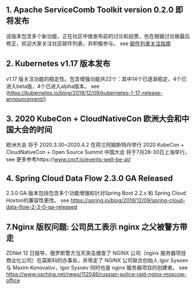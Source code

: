 ## 1. Apache ServiceComb Toolkit version 0.2.0 即将发布
该版本包含多个新功能，正在社区中做发布前的讨论和投票，也在根据讨论做最后修正，欢迎大家关注社区邮件列表，并积极参与。
see [邮件列表关注指南](http://servicecomb.apache.org/cn/developers/subscribe-mail-list/)
## 2. Kubernetes v1.17 版本发布
v1.17 版关注功能的稳定性。包含增强功能共22个：其中14个已逐渐稳定，4个已进入beta版，4个已进入alpha版本。
see (https://kubernetes.io/blog/2019/12/09/kubernetes-1-17-release-announcement/)

## 3. 2020 KubeCon + CloudNativeCon 欧洲大会和中国大会的时间
欧洲大会 将于 2020.3.30~2020.4.2 在荷兰阿姆斯特丹举行
2020 KubeCon + CloudNativeCon + Open Source Summit 中国大会 将于7月28-30日上海举行。
see 更多参考https://www.cncf.io/events-well-be-at/

## 4. Spring Cloud Data Flow 2.3.0 GA Released
2.3.0 GA 版本包括包含多个功能增强和针对Spring Boot 2.2.x 和 Spring Cloud Hoxton的兼容性更改。
see https://spring.io/blog/2019/12/09/spring-cloud-data-flow-2-3-0-ga-released

## 7.Nginx 版权问题: 公司员工表示 nginx 之父被警方带走
ZDNet 12 日报导，俄罗斯警方当天突击搜查了 NGINX 公司（nginx 服务器项目商业化公司）在莫斯科的办事处，并带走了 NGINX 公司联合创始人 Igor Sysoev 与 Maxim Konovalov，lgor Sysoev 同时也是 nginx 服务器项目的创建者。
see https://www.oschina.net/news/112046/russian-police-raid-nginx-moscow-office
